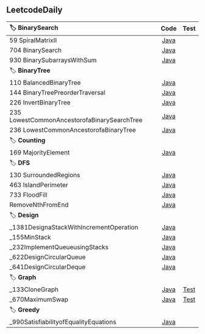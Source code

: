 ## LeetcodeDaily


| :label: **BinarySearch** | Code | Test |
| :--- | :---: | :---: |
| 59 SpiralMatrixII | [Java](https://github.com/mianmiantea2019/LeetcodeDaily/blob/main/BinarySearch/_59SpiralMatrixII.java) |  |
| 704 BinarySearch | [Java](https://github.com/mianmiantea2019/LeetcodeDaily/blob/main/BinarySearch/_704BinarySearch.java) |  |
| 930 BinarySubarraysWithSum | [Java](https://github.com/mianmiantea2019/LeetcodeDaily/blob/main/BinarySearch/_930BinarySubarraysWithSum.java) |  |
| :label: **BinaryTree** |  |  |
| 110 BalancedBinaryTree | [Java](https://github.com/mianmiantea2019/LeetcodeDaily/blob/main/BinaryTree/_110BalancedBinaryTree.java) |  |
| 144 BinaryTreePreorderTraversal | [Java](https://github.com/mianmiantea2019/LeetcodeDaily/blob/main/BinaryTree/_144BinaryTreePreorderTraversal.java) |  |
| 226 InvertBinaryTree | [Java](https://github.com/mianmiantea2019/LeetcodeDaily/blob/main/BinarySearch/_930BinarySubarraysWithSum.java) |  |
| 235 LowestCommonAncestorofaBinarySearchTree | [Java](https://github.com/mianmiantea2019/LeetcodeDaily/blob/main/BinaryTree/_226InvertBinaryTree.java) |  |
| 236 LowestCommonAncestorofaBinaryTree | [Java](https://github.com/mianmiantea2019/LeetcodeDaily/blob/main/BinaryTree/_236LowestCommonAncestorofaBinaryTree.java) |  |
| :label: **Counting** |
| 169 MajorityElement| [Java](https://github.com/mianmiantea2019/LeetcodeDaily/blob/main/Counting/_169MajorityElement.java) |  |
| :label: **DFS** | 
| 130 SurroundedRegions | [Java](https://github.com/mianmiantea2019/LeetcodeDaily/blob/main/DFS/_130SurroundedRegions.java/) |  |
| 463 IslandPerimeter | [Java](https://github.com/mianmiantea2019/LeetcodeDaily/blob/main/DFS/_17LetterCombinationsofaPhoneNumber.java/) | |
| 733 FloodFill | [Java](https://github.com/mianmiantea2019/LeetcodeDaily/blob/main/DFS/_733FloodFill.java/) |  |
| RemoveNthFromEnd | [Java](https://github.com/mianmiantea2019/LeetcodeDaily/blob/main/DFS/removeNthFromEnd.java/) | |
| :label: **Design** | 
| _1381DesignaStackWithIncrementOperation | [Java](https://github.com/mianmiantea2019/LeetcodeDaily/blob/main/Design/_1381DesignaStackWithIncrementOperation.java/) |  |
| _155MinStack | [Java](https://github.com/mianmiantea2019/LeetcodeDaily/blob/main/Design/_155MinStack.java/) | |
| _232ImplementQueueusingStacks | [Java](https://github.com/mianmiantea2019/LeetcodeDaily/blob/main/Design/_232ImplementQueueusingStacks.java/) |  |
| _622DesignCircularQueue | [Java](https://github.com/mianmiantea2019/LeetcodeDaily/blob/main/Design/_622DesignCircularQueue.java/) | |
| _641DesignCircularDeque | [Java](https://github.com/mianmiantea2019/LeetcodeDaily/blob/main/Design/_641DesignCircularDeque.java/) | |
| :label: **Graph** | 
| _133CloneGraph | [Java](https://github.com/mianmiantea2019/LeetcodeDaily/blob/main/Graph/_133CloneGraph.java/) |  [Test](https://github.com/mianmiantea2019/LeetcodeDaily/blob/main/Graph/_133CloneGraphTest.java) |
| _670MaximumSwap | [Java](https://github.com/mianmiantea2019/LeetcodeDaily/blob/main/Graph/_670MaximumSwap.java/) | [Test](https://github.com/mianmiantea2019/LeetcodeDaily/blob/main/Graph/_670MaximumSwapTest.java) |
| :label: **Greedy** | 
| _990SatisfiabilityofEqualityEquations | [Java](https://github.com/mianmiantea2019/LeetcodeDaily/blob/main/Graph/_990SatisfiabilityofEqualityEquations.java) |  |

